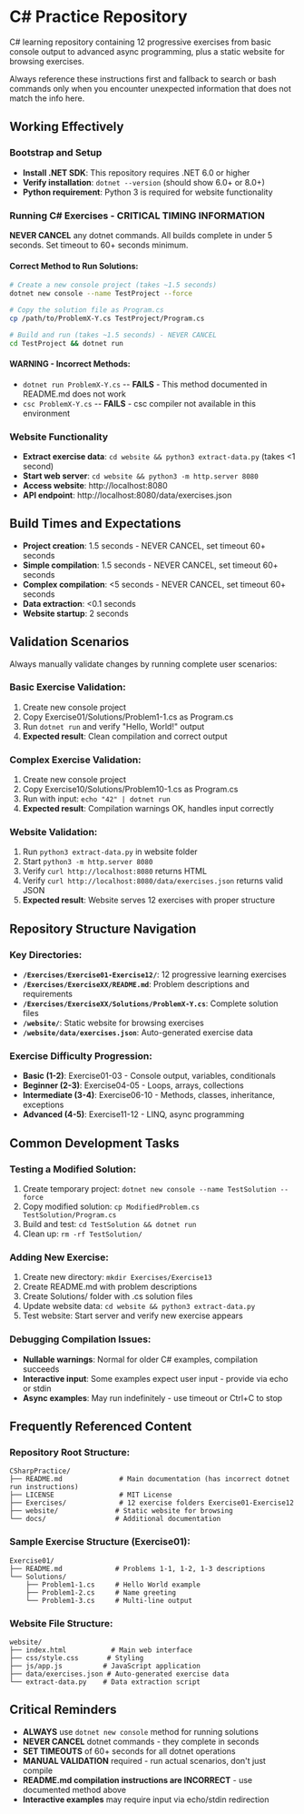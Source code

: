 # C# Practice Repository
C# learning repository containing 12 progressive exercises from basic console output to advanced async programming, plus a static website for browsing exercises.

Always reference these instructions first and fallback to search or bash commands only when you encounter unexpected information that does not match the info here.

## Working Effectively

### Bootstrap and Setup
- **Install .NET SDK**: This repository requires .NET 6.0 or higher
- **Verify installation**: `dotnet --version` (should show 6.0+ or 8.0+)
- **Python requirement**: Python 3 is required for website functionality

### Running C# Exercises - CRITICAL TIMING INFORMATION
**NEVER CANCEL** any dotnet commands. All builds complete in under 5 seconds. Set timeout to 60+ seconds minimum.

#### Correct Method to Run Solutions:
```bash
# Create a new console project (takes ~1.5 seconds)
dotnet new console --name TestProject --force

# Copy the solution file as Program.cs  
cp /path/to/ProblemX-Y.cs TestProject/Program.cs

# Build and run (takes ~1.5 seconds) - NEVER CANCEL
cd TestProject && dotnet run
```

#### WARNING - Incorrect Methods:
- `dotnet run ProblemX-Y.cs` -- **FAILS** - This method documented in README.md does not work
- `csc ProblemX-Y.cs` -- **FAILS** - csc compiler not available in this environment

### Website Functionality
- **Extract exercise data**: `cd website && python3 extract-data.py` (takes <1 second)
- **Start web server**: `cd website && python3 -m http.server 8080` 
- **Access website**: http://localhost:8080
- **API endpoint**: http://localhost:8080/data/exercises.json

## Build Times and Expectations
- **Project creation**: 1.5 seconds - NEVER CANCEL, set timeout 60+ seconds
- **Simple compilation**: 1.5 seconds - NEVER CANCEL, set timeout 60+ seconds  
- **Complex compilation**: <5 seconds - NEVER CANCEL, set timeout 60+ seconds
- **Data extraction**: <0.1 seconds
- **Website startup**: 2 seconds

## Validation Scenarios
Always manually validate changes by running complete user scenarios:

### Basic Exercise Validation:
1. Create new console project
2. Copy Exercise01/Solutions/Problem1-1.cs as Program.cs
3. Run `dotnet run` and verify "Hello, World!" output
4. **Expected result**: Clean compilation and correct output

### Complex Exercise Validation:
1. Create new console project  
2. Copy Exercise10/Solutions/Problem10-1.cs as Program.cs
3. Run with input: `echo "42" | dotnet run`
4. **Expected result**: Compilation warnings OK, handles input correctly

### Website Validation:
1. Run `python3 extract-data.py` in website folder
2. Start `python3 -m http.server 8080`
3. Verify `curl http://localhost:8080` returns HTML
4. Verify `curl http://localhost:8080/data/exercises.json` returns valid JSON
5. **Expected result**: Website serves 12 exercises with proper structure

## Repository Structure Navigation

### Key Directories:
- **`/Exercises/Exercise01-Exercise12/`**: 12 progressive learning exercises
- **`/Exercises/ExerciseXX/README.md`**: Problem descriptions and requirements
- **`/Exercises/ExerciseXX/Solutions/ProblemX-Y.cs`**: Complete solution files
- **`/website/`**: Static website for browsing exercises
- **`/website/data/exercises.json`**: Auto-generated exercise data

### Exercise Difficulty Progression:
- **Basic (1-2)**: Exercise01-03 - Console output, variables, conditionals
- **Beginner (2-3)**: Exercise04-05 - Loops, arrays, collections  
- **Intermediate (3-4)**: Exercise06-10 - Methods, classes, inheritance, exceptions
- **Advanced (4-5)**: Exercise11-12 - LINQ, async programming

## Common Development Tasks

### Testing a Modified Solution:
1. Create temporary project: `dotnet new console --name TestSolution --force`
2. Copy modified solution: `cp ModifiedProblem.cs TestSolution/Program.cs`
3. Build and test: `cd TestSolution && dotnet run`
4. Clean up: `rm -rf TestSolution/`

### Adding New Exercise:
1. Create new directory: `mkdir Exercises/Exercise13`
2. Create README.md with problem descriptions
3. Create Solutions/ folder with .cs solution files
4. Update website data: `cd website && python3 extract-data.py`
5. Test website: Start server and verify new exercise appears

### Debugging Compilation Issues:
- **Nullable warnings**: Normal for older C# examples, compilation succeeds
- **Interactive input**: Some examples expect user input - provide via echo or stdin
- **Async examples**: May run indefinitely - use timeout or Ctrl+C to stop

## Frequently Referenced Content

### Repository Root Structure:
```
CSharpPractice/
├── README.md              # Main documentation (has incorrect dotnet run instructions)
├── LICENSE                # MIT License
├── Exercises/             # 12 exercise folders Exercise01-Exercise12
├── website/              # Static website for browsing
└── docs/                 # Additional documentation
```

### Sample Exercise Structure (Exercise01):
```
Exercise01/
├── README.md             # Problems 1-1, 1-2, 1-3 descriptions
└── Solutions/
    ├── Problem1-1.cs     # Hello World example
    ├── Problem1-2.cs     # Name greeting
    └── Problem1-3.cs     # Multi-line output
```

### Website File Structure:
```
website/
├── index.html           # Main web interface
├── css/style.css       # Styling
├── js/app.js          # JavaScript application
├── data/exercises.json # Auto-generated exercise data
└── extract-data.py    # Data extraction script
```

## Critical Reminders
- **ALWAYS** use `dotnet new console` method for running solutions
- **NEVER CANCEL** dotnet commands - they complete in seconds
- **SET TIMEOUTS** of 60+ seconds for all dotnet operations
- **MANUAL VALIDATION** required - run actual scenarios, don't just compile
- **README.md compilation instructions are INCORRECT** - use documented method above
- **Interactive examples** may require input via echo/stdin redirection